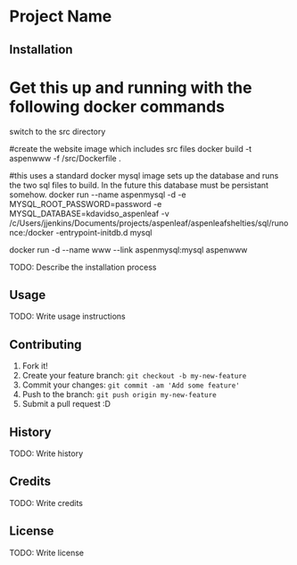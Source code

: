# Project Name

## Installation
# Get this up and running with the following docker commands

switch to the src directory

#create the website image which includes src files
docker build -t aspenwww -f /src/Dockerfile .

#this uses a standard docker mysql image sets up the database and runs the two sql files to build. In the future this database must be persistant somehow.
docker run --name aspenmysql -d -e MYSQL_ROOT_PASSWORD=password -e MYSQL_DATABASE=kdavidso_aspenleaf -v /c/Users/jjenkins/Documents/projects/aspenleaf/aspenleafshelties/sql/runonce:/docker
-entrypoint-initdb.d mysql

docker run -d --name www --link aspenmysql:mysql aspenwww

TODO: Describe the installation process

## Usage

TODO: Write usage instructions

## Contributing

1. Fork it!
2. Create your feature branch: `git checkout -b my-new-feature`
3. Commit your changes: `git commit -am 'Add some feature'`
4. Push to the branch: `git push origin my-new-feature`
5. Submit a pull request :D

## History

TODO: Write history

## Credits

TODO: Write credits

## License

TODO: Write license